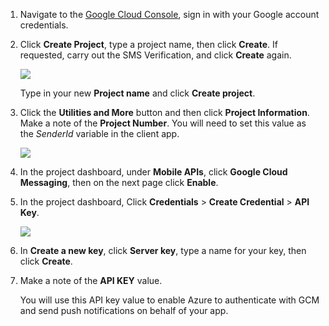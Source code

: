 
1. Navigate to the [Google Cloud Console](https://console.developers.google.com/project), sign in with your Google account credentials. 
 
2. Click **Create Project**, type a project name, then click **Create**. If requested, carry out the SMS Verification, and click **Create** again.

   	![](./media/mobile-services-enable-google-cloud-messaging/mobile-services-google-new-project.png)   

	 Type in your new **Project name** and click **Create project**.

3. Click the **Utilities and More** button and then click **Project Information**. Make a note of the **Project Number**. You will need to set this value as the *SenderId* variable in the client app.

   	![](./media/mobile-services-enable-google-cloud-messaging/notification-hubs-utilities-and-more.png)


4. In the project dashboard, under **Mobile APIs**, click **Google Cloud Messaging**, then on the next page click **Enable**. 

5. In the project dashboard, Click **Credentials** > **Create Credential** > **API Key**. 

   	![](./media/mobile-services-enable-google-cloud-messaging/mobile-services-google-create-server-key.png)

6. In **Create a new key**, click **Server key**, type a name for your key, then click **Create**.

7. Make a note of the **API KEY** value.

	You will use this API key value to enable Azure to authenticate with GCM and send push notifications on behalf of your app.

